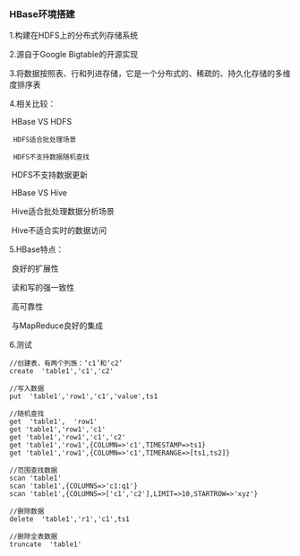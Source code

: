 ### HBase环境搭建

1.构建在HDFS上的分布式列存储系统

2.源自于Google Bigtable的开源实现

3.将数据按照表、行和列进存储，它是一个分布式的、稀疏的、持久化存储的多维度排序表

4.相关比较：

​	HBase VS HDFS 

   	 HDFS适合批处理场景 

   	 HDFS不支持数据随机查找 

​		HDFS不支持数据更新

​	HBase VS Hive 

​		Hive适合批处理数据分析场景 

​		Hive不适合实时的数据访问

5.HBase特点： 

​	良好的扩展性 

​	读和写的强一致性 

​	高可靠性 

​	与MapReduce良好的集成

6.测试

```
//创建表，有两个列族：‘c1’和‘c2’ 
create  'table1','c1','c2'  

//写入数据  
put  'table1','row1','c1','value',ts1  

//随机查找
get  'table1',  'row1'
get 'table1','row1','c1'
get 'table1','row1','c1','c2'
get 'table1','row1',{COLUMN=>'c1',TIMESTAMP=>ts1}
get 'table1','row1',{COLUMN=>'c1',TIMERANGE=>[ts1,ts2]}  

//范围查找数据
scan 'table1'
scan 'table1',{COLUMNS=>'c1:q1'}
scan 'table1',{COLUMNS=>['c1','c2'],LIMIT=>10,STARTROW=>'xyz'}

//删除数据
delete  'table1','r1','c1',ts1  

//删除全表数据
truncate  'table1'
```


